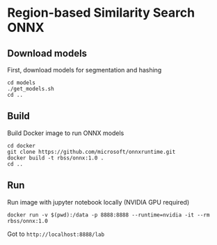 # Region-based Similarity Search ONNX 

## Download models

First, download models for segmentation and hashing

```
cd models
./get_models.sh
cd ..
```


## Build

Build Docker image to run ONNX models

```
cd docker
git clone https://github.com/microsoft/onnxruntime.git
docker build -t rbss/onnx:1.0 .
cd ..
```

## Run

Run image with jupyter notebook locally (NVIDIA GPU required)


```
docker run -v $(pwd):/data -p 8888:8888 --runtime=nvidia -it --rm rbss/onnx:1.0
```

Got to `http://localhost:8888/lab`